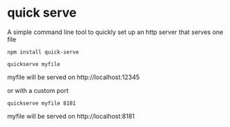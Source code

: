 # quick serve
A simple command line tool to quickly set up an http server that serves one file

```
npm install quick-serve
```

```
quickserve myfile
```
myfile will be served on http://localhost:12345

or with a custom port
```
quickserve myfile 8181
```
myfile will be served on http://localhost:8181